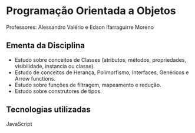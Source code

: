 # Programação Orientada a Objetos
Professores: Alessandro Valério e Edson Ifarraguirre Moreno

## Ementa da Disciplina
- Estudo sobre conceitos de Classes (atributos, métodos, propriedades,
visibilidade, instancia ou classe).
- Estudo de conceitos de Herança, Polimorfismo,
Interfaces, Genéricos e Arrow functions.
- Estudo sobre funções de filtragem,
mapeamento e redução.
- Estudo sobre construtores de tipos.

## Tecnologias utilizadas
JavaScript